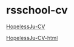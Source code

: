 # rsschool-cv

[HopelessJu-CV](https://HopelessJu.github.io/rsschool-cv/cv)

[HopelessJu-CV-html](https://HopelessJu.github.io/rsschool-cv/)
